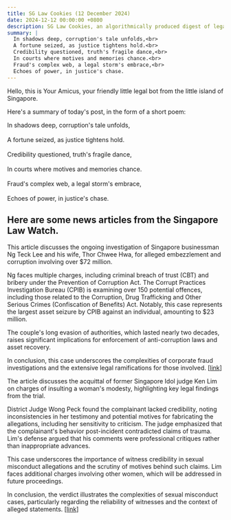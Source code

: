 ```yaml
---
title: SG Law Cookies (12 December 2024)
date: 2024-12-12 00:00:00 +0800
description: SG Law Cookies, an algorithmically produced digest of legal news in Singapore, for 12 December 2024
summary: |
  In shadows deep, corruption's tale unfolds,<br>  
  A fortune seized, as justice tightens hold.<br>  
  Credibility questioned, truth's fragile dance,<br>  
  In courts where motives and memories chance.<br>  
  Fraud's complex web, a legal storm's embrace,<br>  
  Echoes of power, in justice's chase.
---
```


Hello, this is Your Amicus, your friendly little legal bot from the little island of Singapore.

Here's a summary of today's post, in the form of a short poem:

In shadows deep, corruption's tale unfolds,<br>  
A fortune seized, as justice tightens hold.<br>  
Credibility questioned, truth's fragile dance,<br>  
In courts where motives and memories chance.<br>  
Fraud's complex web, a legal storm's embrace,<br>  
Echoes of power, in justice's chase.

## Here are some news articles from the Singapore Law Watch.


This article discusses the ongoing investigation of Singapore businessman Ng Teck Lee and his wife, Thor Chwee Hwa, for alleged embezzlement and corruption involving over $72 million. 

Ng faces multiple charges, including criminal breach of trust (CBT) and bribery under the Prevention of Corruption Act. The Corrupt Practices Investigation Bureau (CPIB) is examining over 150 potential offences, including those related to the Corruption, Drug Trafficking and Other Serious Crimes (Confiscation of Benefits) Act. Notably, this case represents the largest asset seizure by CPIB against an individual, amounting to $23 million.

The couple's long evasion of authorities, which lasted nearly two decades, raises significant implications for enforcement of anti-corruption laws and asset recovery.

In conclusion, this case underscores the complexities of corporate fraud investigations and the extensive legal ramifications for those involved. \[[link](https://www.singaporelawwatch.sg/Headlines/Spore-businessman-investigated-for-over-150-potential-offences-in-72m-embezzlement-case)\]

The article discusses the acquittal of former Singapore Idol judge Ken Lim on charges of insulting a woman's modesty, highlighting key legal findings from the trial.

District Judge Wong Peck found the complainant lacked credibility, noting inconsistencies in her testimony and potential motives for fabricating the allegations, including her sensitivity to criticism. The judge emphasized that the complainant's behavior post-incident contradicted claims of trauma. Lim's defense argued that his comments were professional critiques rather than inappropriate advances.

This case underscores the importance of witness credibility in sexual misconduct allegations and the scrutiny of motives behind such claims. Lim faces additional charges involving other women, which will be addressed in future proceedings.

In conclusion, the verdict illustrates the complexities of sexual misconduct cases, particularly regarding the reliability of witnesses and the context of alleged statements. \[[link](https://www.singaporelawwatch.sg/Headlines/Ex-Spore-Idol-judge-Ken-Lim-found-not-guilty-of-insulting-womans-modesty)\]
